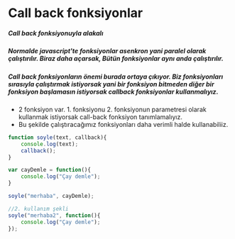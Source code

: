 # Call back fonksiyonlar


##### Call back fonksiyonuyla alakalı 
##### Normalde javascript'te fonksiyonlar asenkron yani paralel olarak çalıştırılır. Biraz daha açarsak, Bütün fonksiyonlar aynı anda çalıştırılır. 
##### Call back fonksiyonların önemi burada ortaya çıkıyor. Biz fonksiyonları sırasıyla çalıştırmak istiyorsak yani bir fonksiyon bitmeden diğer bir fonksiyon başlamasın istiyorsak callback fonksiyonlar kullanmalıyız. 


* 2 fonksiyon var. 1. fonksiyonu 2. fonksiyonun parametresi olarak kullanmak istiyorsak call-back fonksiyon tanımlamalıyız.
* Bu şekilde çalıştıracağımız fonksiyonları daha verimli halde kullanabiliiz.


~~~javascript
function soyle(text, callback){
    console.log(text);
    callback();
}

var cayDemle = function(){
    console.log("Çay demle");
}

soyle("merhaba", cayDemle);   

//2. kullanım şekli
soyle("merhaba2", function(){
    console.log("Çay demle");
});
~~~


